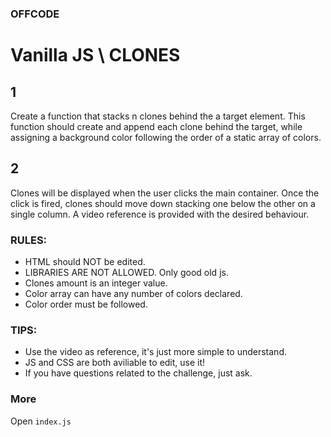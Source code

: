 ### OFFCODE

# Vanilla JS \ CLONES

## 1
Create a function that stacks n clones behind the a target element.
This function should create and append each clone behind the target, while assigning a background color following
the order of a static array of colors.

## 2
Clones will be displayed when the user clicks the main container.
Once the click is fired, clones should move down stacking one below the other on a single column.
A video reference is provided with the desired behaviour.


### RULES:
* HTML should NOT be edited.
* LIBRARIES ARE NOT ALLOWED. Only good old js.
* Clones amount is an integer value.
* Color array can have any number of colors declared.
* Color order must be followed.


### TIPS:
* Use the video as reference, it's just more simple to understand.
* JS and CSS are both aviliable to edit, use it!
* If you have questions related to the challenge, just ask.

### More
Open `index.js`
